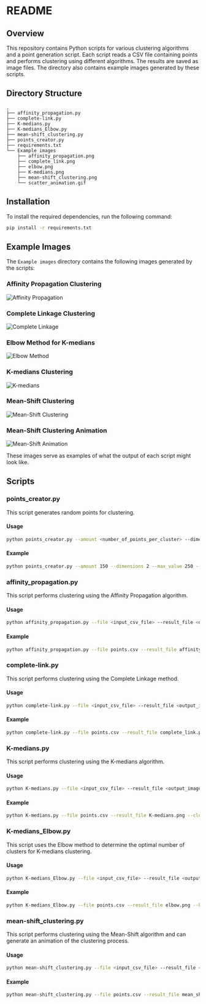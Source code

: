 # README

## Overview

This repository contains Python scripts for various clustering algorithms and a point generation script. Each script reads a CSV file containing points and performs clustering using different algorithms. The results are saved as image files. The directory also contains example images generated by these scripts.

## Directory Structure

```
.
├── affinity_propagation.py
├── complete-link.py
├── K-medians.py
├── K-medians_Elbow.py
├── mean-shift_clustering.py
├── points_creator.py
├── requirements.txt
└── Example images
    ├── affinity_propagation.png
    ├── complete_link.png
    ├── elbow.png
    ├── K-medians.png
    ├── mean-shift_clustering.png
    └── scatter_animation.gif
```

## Installation

To install the required dependencies, run the following command:

```bash
pip install -r requirements.txt
```
## Example Images

The `Example images` directory contains the following images generated by the scripts:

### Affinity Propagation Clustering
![Affinity Propagation](./Example_images/affinity_propagaion.png)

### Complete Linkage Clustering
![Complete Linkage](./Example_images/complete-link.png)

### Elbow Method for K-medians
![Elbow Method](./Example_images/elbow.png)

### K-medians Clustering
![K-medians](./Example_images/K-medians.png)

### Mean-Shift Clustering
![Mean-Shift Clustering](./Example_images/mean-shift_clustering.png)

### Mean-Shift Clustering Animation
![Mean-Shift Animation](./Example_images/scatter_animation.gif)

These images serve as examples of what the output of each script might look like.

## Scripts

### points_creator.py

This script generates random points for clustering.

#### Usage

```bash
python points_creator.py --amount <number_of_points_per_cluster> --dimensions <number_of_dimensions> --max_value <max_value_for_points> --max_bias <max_bias_for_cluster_center> --clusters <number_of_clusters> --file <output_csv_file>
```

#### Example

```bash
python points_creator.py --amount 150 --dimensions 2 --max_value 250 --max_bias 1500 --clusters 10 --file points.csv
```

### affinity_propagation.py

This script performs clustering using the Affinity Propagation algorithm.

#### Usage

```bash
python affinity_propagation.py --file <input_csv_file> --result_file <output_image_file> --max_iterations <maximum_iterations>
```

#### Example

```bash
python affinity_propagation.py --file points.csv --result_file affinity_propagation.png --max_iterations 10000
```

### complete-link.py

This script performs clustering using the Complete Linkage method.

#### Usage

```bash
python complete-link.py --file <input_csv_file> --result_file <output_image_file>
```

#### Example

```bash
python complete-link.py --file points.csv --result_file complete_link.png
```

### K-medians.py

This script performs clustering using the K-medians algorithm.

#### Usage

```bash
python K-medians.py --file <input_csv_file> --result_file <output_image_file> --clusters <number_of_clusters> --tries <number_of_attempts>
```

#### Example

```bash
python K-medians.py --file points.csv --result_file K-medians.png --clusters 10 --tries 100
```

### K-medians_Elbow.py

This script uses the Elbow method to determine the optimal number of clusters for K-medians clustering.

#### Usage

```bash
python K-medians_Elbow.py --file <input_csv_file> --result_file <output_image_file> --k_amount <max_number_of_clusters> --tries_per_k <number_of_attempts_per_k>
```

#### Example

```bash
python K-medians_Elbow.py --file points.csv --result_file elbow.png --k_amount 10 --tries_per_k 10
```

### mean-shift_clustering.py

This script performs clustering using the Mean-Shift algorithm and can generate an animation of the clustering process.

#### Usage

```bash
python mean-shift_clustering.py --file <input_csv_file> --result_file <output_image_file> --animation_file <output_gif_file> --gravity_range <gravity_range> --gravity_power <gravity_power> --max_iterations <maximum_iterations> --movement_threshold <movement_threshold> --with_animation <1_or_0>
```

#### Example

```bash
python mean-shift_clustering.py --file points.csv --result_file mean_shift_clustering.png --animation_file scatter_animation.gif --gravity_range 350 --gravity_power 0.1 --max_iterations 100 --movement_threshold 0.1 --with_animation 1
```